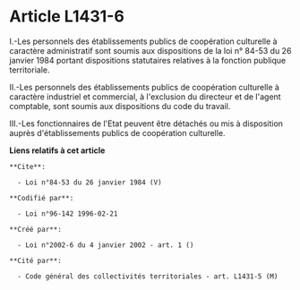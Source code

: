 # Article L1431-6

I.-Les personnels des établissements publics de coopération culturelle à caractère administratif sont soumis aux dispositions
de la loi n° 84-53 du 26 janvier 1984 portant dispositions statutaires relatives à la fonction publique territoriale. 

II.-Les personnels des établissements publics de coopération culturelle à caractère industriel et commercial, à l'exclusion
du directeur et de l'agent comptable, sont soumis aux dispositions du code du travail. 

III.-Les fonctionnaires de l'Etat peuvent être détachés ou mis à disposition auprès d'établissements publics de coopération
culturelle.

**Liens relatifs à cet article**

	**Cite**:

	  - Loi n°84-53 du 26 janvier 1984 (V)

	**Codifié par**:

	  - Loi n°96-142 1996-02-21

	**Créé par**:

	  - Loi n°2002-6 du 4 janvier 2002 - art. 1 ()

	**Cité par**:

	  - Code général des collectivités territoriales - art. L1431-5 (M)
